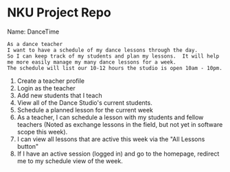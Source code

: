 # NKU Project Repo
Name: DanceTime

```
As a dance teacher
I want to have a schedule of my dance lessons through the day.
So I can keep track of my students and plan my lessons.  It will help me more easily manage my many dance lessons for a week.
The schedule will list our 10-12 hours the studio is open 10am - 10pm.
```

1. Create a teacher profile
2. Login as the teacher
3. Add new students that I teach
4. View all of the Dance Studio's current students.
5. Schedule a planned lesson for the current week
6. As a teacher, I can schedule a lesson with my students and fellow teachers (Noted as exchange lessons in the field, but not yet in software scope this week).
7. I can view all lessons that are active this week via the "All Lessons button"
8. If I have an active session (logged in) and go to the homepage, redirect me to my schedule view of the week.